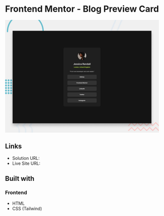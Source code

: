 # Frontend Mentor - Blog Preview Card

![Design preview for the Mood tracking app coding challenge](./preview.jpg)

## Links

- Solution URL: 
- Live Site URL: 

## Built with

### Frontend
- HTML
- CSS (Tailwind)
